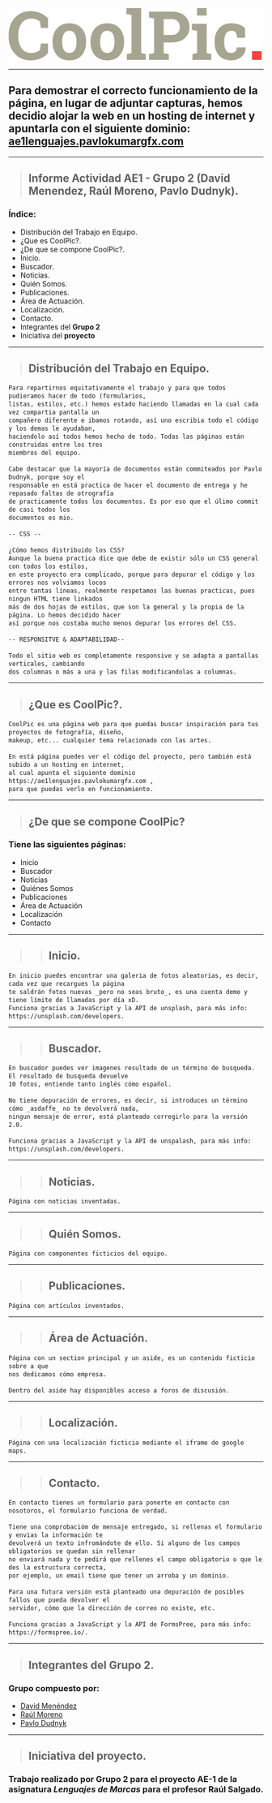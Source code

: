 ![Logo de CoolPic](./images/CoolPic-Logo.png)


---


##  Para demostrar el correcto funcionamiento de la página, en lugar de adjuntar capturas, hemos decidio alojar la web en un hosting de internet y apuntarla con el siguiente dominio: [ae1lenguajes.pavlokumargfx.com](https://ae1lenguajes.pavlokumargfx.com/)


---


>## Informe Actividad AE1 - Grupo 2 (David Menendez, Raúl Moreno, Pavlo Dudnyk).

### Índice:

* Distribución del Trabajo en Equipo.
* ¿Que es CoolPic?.
* ¿De que se compone CoolPic?.
* Inicio.
* Buscador.
* Noticias.
* Quién Somos.
* Publicaciones.
* Área de Actuación.
* Localización.
* Contacto.
* Integrantes del **Grupo 2**
* Iniciativa del **proyecto**


---


>## Distribución del Trabajo en Equipo.


    Para repartirnos equitativamente el trabajo y para que todos pudieramos hacer de todo (formularios,
    listas, estilos, etc.) hemos estado haciendo llamadas en la cual cada vez compartia pantalla un
    compañero diferente e ibamos rotando, así uno escribia todo el código y los demas le ayudaban,
    haciendolo así todos hemos hecho de todo. Todas las páginas están construidas entre los tres
    miembros del equipo.
    
    Cabe destacar que la mayoría de documentos están commiteados por Pavlo Dudnyk, porque soy el
    responsable en está practica de hacer el documento de entrega y he repasado faltas de otrografía
    de practicamente todos los documentos. Es por eso que el úlimo commit de casi todos los
    documentos es mio.

    -- CSS --

    ¿Cómo hemos distribuido los CSS?
    Aunque la buena practica dice que debe de existir sólo un CSS general con todos los estilos,
    en este proyecto era complicado, porque para depurar el código y los errores nos volviamos locos
    entre tantas líneas, realmente respetamos las buenas practicas, pues ningun HTML tiene linkados
    más de dos hojas de estilos, que son la general y la propia de la página. Lo hemos decidido hacer
    así porque nos costaba mucho menos depurar los errores del CSS.

    -- RESPONSITVE & ADAPTABILIDAD--

    Todo el sitio web es completamente responsive y se adapta a pantallas verticales, cambiando
    dos columnas o más a una y las filas modificandolas a columnas.


---


>## ¿Que es CoolPic?.


    CoolPic es una página web para que puedas buscar inspiración para tus proyectos de fotografía, diseño,
    makeup, etc... cualquier tema relacionado con las artes.
    
    En está página puedes ver el código del proyecto, pero también está subido a un hosting en internet,
    al cual apunta el siguiente dominio https://ae1lenguajes.pavlokumargfx.com ,
    para que puedas verlo en funcionamiento.


---


>## ¿De que se compone CoolPic?


### Tiene las siguientes páginas:


* Inicio
* Buscador
* Noticias
* Quiénes Somos
* Publicaciones
* Área de Actuación
* Localización
* Contacto


---


>>## **Inicio**.


    En inicio puedes encontrar una galeria de fotos aleatorias, es decir, cada vez que recargues la página
    te saldrán fotos nuevas _pero no seas bruto_, es una cuenta demo y tiene límite de llamadas por día xD.
    Funciona gracias a JavaScript y la API de unsplash, para más info: https://unsplash.com/developers.


---


>>## **Buscador**.


    En buscador puedes ver imagenes resultado de un término de busqueda. El resultado de busqueda devuelve
    10 fotos, entiende tanto inglés cómo español.
    
    No tiene depuración de errores, es decir, si introduces un término cómo _asdaffe_ no te devolverá nada,
    ningun mensaje de error, está planteado corregirlo para la versión 2.0.
    
    Funciona gracias a JavaScript y la API de unspalash, para más info: https://unsplash.com/developers.


---


>>## **Noticias**.


    Página con noticias inventadas.


---


>>## **Quién Somos**.


    Página con componentes ficticios del equipo.


---


>>## **Publicaciones**.


    Página con artículos inventados.


---


>>## **Área de Actuación**.


    Página con un section principal y un aside, es un contenido ficticio sobre a que
    nos dedicamos cómo empresa.

    Dentro del aside hay disponibles acceso a foros de discusión.


---


>>## **Localización**.


    Página con una localización ficticia mediante el iframe de google maps.


---


>>## **Contacto**.


    En contacto tienes un formulario para ponerte en contacto con nosotoros, el formulario funciona de verdad.

    Tiene una comprobacióm de mensaje entregado, si rellenas el formulario y envias la información te
    devolverá un texto infromándote de ello. Si alguno de los campos obligatorios se quedan sin rellenar
    no enviará nada y te pedirá que rellenes el campo obligatorio o que le des la estructura correcta,
    por ejemplo, un email tiene que tener un arroba y un dominio.

    Para una futura versión está planteado una depuración de posibles fallos que pueda devolver el
    servidor, cómo que la dirección de correo no existe, etc.

    Funciona gracias a JavaScript y la API de FormsPree, para más info: https://formspree.io/.


---


>## Integrantes del **Grupo 2**.


### Grupo compuesto por:


* [David Menéndez](https://www.linkedin.com/in/david-menendez-nunez/)
* [Raúl Moreno](https://www.linkedin.com/in/raul-moreno-786669122/)
* [Pavlo Dudnyk](https://www.linkedin.com/in/pavlo-dudnyk/)


---


>## Iniciativa del **proyecto**.


### Trabajo realizado por **Grupo 2** para el proyecto **AE-1** de la asignatura ***Lenguajes de Marcas*** para el profesor **Raúl Salgado**.